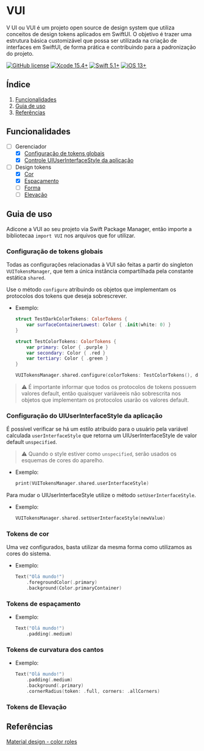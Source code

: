 # VUI

V UI ou VUI é um projeto open source de design system que utiliza conceitos de design tokens aplicados em SwiftUI. O objetivo é trazer uma estrutura básica customizável que possa ser utilizada na criação de interfaces em SwiftUI, de forma prática e contribuindo para a padronização do projeto.

[![GitHub license](https://img.shields.io/github/license/victorpereiradepaula/vui)](https://github.com/victorpereiradepaula/vui/blob/master/LICENSE)
[![Xcode 15.4+](https://img.shields.io/badge/Xcode-15.4%2B-blue.svg)](https://developer.apple.com/documentation/Xcode-Release-Notes/xcode-15_4-release-notes)
[![Swift 5.1+](https://img.shields.io/badge/Swift-5.1%2B-orange.svg)](https://github.com/apple/swift/releases/tag/swift-5.10-RELEASE)
[![iOS 13+](https://img.shields.io/badge/iOS-13%2B-purple)](https://support.apple.com/pt-br/118392)

## Índice

1. [Funcionalidades](#funcionalidades)
1. [Guia de uso](#guia-de-uso)
1. [Referências](#referências)

## Funcionalidades

- [ ] Gerenciador
    - [x] [Configuração de tokens globais](#configuração-de-tokens-globais)
    - [x] [Controle UIUserInterfaceStyle da aplicação](#configuração-do-uiuserinterfacestyle-da-aplicação)
- [ ] Design tokens
    - [x] [Cor](#tokens-de-cor)
    - [x] [Espaçamento](#tokens-de-espaçamento)
    - [ ] [Forma](#tokens-de-forma)
    - [ ] [Elevação](#tokens-de-elevação)

## Guia de uso

Adicone a VUI ao seu projeto via Swift Package Manager, então importe a bibliotecaa `import VUI` nos arquivos que for utilizar.

### Configuração de tokens globais

Todas as configurações relacionadas à VUI são feitas a partir do singleton `VUITokensManager`, que tem a única instância compartilhada pela constante estática `shared`.

Use o método `configure` atribuindo os objetos que implementam os protocolos dos tokens que deseja sobrescrever.

- Exemplo:

    ```swift
    struct TestDarkColorTokens: ColorTokens {
        var surfaceContainerLowest: Color { .init(white: 0) }
    }

    struct TestColorTokens: ColorTokens {
        var primary: Color { .purple }
        var secondary: Color { .red }
        var tertiary: Color { .green }
    }

    VUITokensManager.shared.configure(colorTokens: TestColorTokens(), darkColorTokens: TestDarkColorTokens())
    ```

> :warning: É importante informar que todos os protocolos de tokens possuem valores default, então quaisquer variáveeis não sobrescrita nos objetos que implementam os protocolos usarão os valores default.

### Configuração do UIUserInterfaceStyle da aplicação

É possível verificar se há um estilo atribuído para o usuário pela variável calculada `userInterfaceStyle` que retorna um UIUserInterfaceStyle de valor default `unspecified`.

> :warning: Quando o style estiver como `unspecified`, serão usados os esquemas de cores do aparelho.

- Exemplo:

    ```swift
    print(VUITokensManager.shared.userInterfaceStyle)
    ```

Para mudar o UIUserInterfaceStyle utilize o método `setUserInterfaceStyle`.

- Exemplo:

    ```swift
    VUITokensManager.shared.setUserInterfaceStyle(newValue)
    ```

### Tokens de cor

Uma vez configurados, basta utilizar da mesma forma como utilizamos as cores do sistema.

- Exemplo:
    ```swift
    Text("Olá mundo!")
        .foregroundColor(.primary)
        .background(Color.primaryContainer)
    ```

### Tokens de espaçamento

- Exemplo:
    ```swift
    Text("Olá mundo!")
        .padding(.medium)
    ```

### Tokens de curvatura dos cantos

- Exemplo:
    ```swift
    Text("Olá mundo!")
        .padding(.medium)
        .background(.primary)
        .cornerRadius(token: .full, corners: .allCorners)
    ```

### Tokens de Elevação

## Referências

[Material design - color roles](https://m3.material.io/styles/color/roles)
